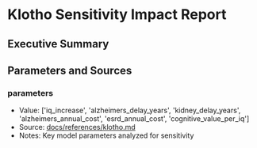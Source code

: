# Klotho Sensitivity Impact Report

## Executive Summary

## Parameters and Sources
### parameters
- Value: ['iq_increase', 'alzheimers_delay_years', 'kidney_delay_years', 'alzheimers_annual_cost', 'esrd_annual_cost', 'cognitive_value_per_iq']
- Source: [docs/references/klotho.md](docs/references/klotho.md)
- Notes: Key model parameters analyzed for sensitivity

